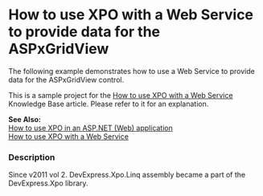 # How to use XPO with a Web Service to provide data for the ASPxGridView


<p>The following example demonstrates how to use a Web Service to provide data for the ASPxGridView control.</p><p>This is a sample project for the <a href="https://www.devexpress.com/Support/Center/p/AK3911">How to use XPO with a Web Service</a> Knowledge Base article. Please refer to it for an explanation.</p><p><strong>See Also:</strong><br />
<a href="https://www.devexpress.com/Support/Center/p/K18061">How to use XPO in an ASP.NET (Web) application</a><br />
<a href="https://www.devexpress.com/Support/Center/p/E569">How to use XPO with a Web Service</a></p>


<h3>Description</h3>

<p>Since v2011 vol 2.  DevExpress.Xpo.Linq assembly became a part of the DevExpress.Xpo library. </p>

<br/>


